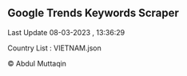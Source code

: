 

## Google Trends Keywords Scraper 
 
Last Update 08-03-2023 , 13:36:29

Country List :
VIETNAM.json



© Abdul Muttaqin 
